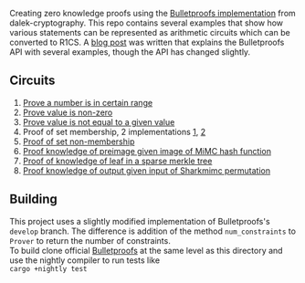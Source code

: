 Creating zero knowledge proofs using the [Bulletproofs implementation](https://github.com/dalek-cryptography/bulletproofs) from dalek-cryptography.
This repo contains several examples that show how various statements can be represented as arithmetic circuits which can be converted to R1CS. A [blog post](https://medium.com/coinmonks/zero-knowledge-proofs-using-bulletproofs-4a8e2579fc82) was written that explains the Bulletproofs API with several examples, though the API has changed slightly.   

  
## Circuits
1. [Prove a number is in certain range](src/gadget_bound_check.rs) 
2. [Prove value is non-zero](src/r1cs_utils.rs)
3. [Prove value is not equal to a given value](src/gadget_not_equals.rs)
4. Proof of set membership, 2 implementations [1](src/gadget_set_membership.rs), [2](src/gadget_set_membership_1.rs)
5. [Proof of set non-membership](src/gadget_set_non_membership.rs)
6. [Proof knowledge of preimage given image of MiMC hash function](src/gadget_mimc.rs)
7. [Proof of knowledge of leaf in a sparse merkle tree](src/gadget_vsmt.rs)
8. [Proof knowledge of output given input of Sharkmimc permutation](src/gadget_sharkmimc.rs)

## Building
This project uses a slightly modified implementation of Bulletproofs's `develop` branch. The difference is addition of the method `num_constraints` to `Prover` to return the number of constraints.   
To build clone official [Bulletproofs](https://github.com/dalek-cryptography/bulletproofs) at the same level as this directory and use the nightly compiler to run tests like   
`cargo +nightly test`